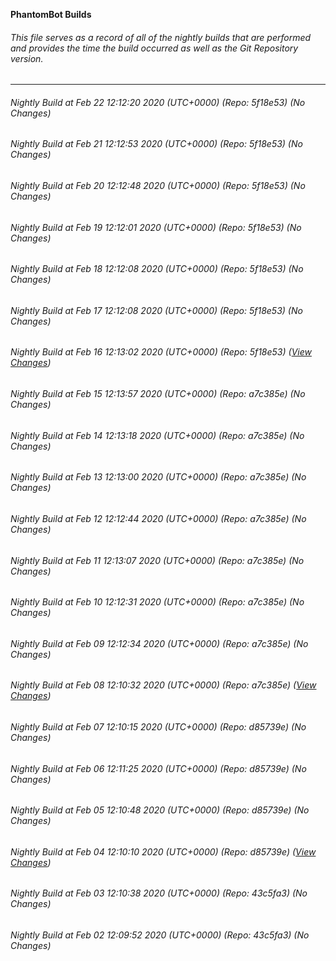 **PhantomBot Builds**

###### This file serves as a record of all of the nightly builds that are performed and provides the time the build occurred as well as the Git Repository version.
-------------------------------------------------------------------------------------------------------------
###### Nightly Build at Feb 22 12:12:20 2020 (UTC+0000) (Repo: 5f18e53) (No Changes)
###### Nightly Build at Feb 21 12:12:53 2020 (UTC+0000) (Repo: 5f18e53) (No Changes)
###### Nightly Build at Feb 20 12:12:48 2020 (UTC+0000) (Repo: 5f18e53) (No Changes)
###### Nightly Build at Feb 19 12:12:01 2020 (UTC+0000) (Repo: 5f18e53) (No Changes)
###### Nightly Build at Feb 18 12:12:08 2020 (UTC+0000) (Repo: 5f18e53) (No Changes)
###### Nightly Build at Feb 17 12:12:08 2020 (UTC+0000) (Repo: 5f18e53) (No Changes)
###### Nightly Build at Feb 16 12:13:02 2020 (UTC+0000) (Repo: 5f18e53) ([View Changes](https://github.com/PhantomBot/PhantomBot/compare/a7c385e...5f18e53))
###### Nightly Build at Feb 15 12:13:57 2020 (UTC+0000) (Repo: a7c385e) (No Changes)
###### Nightly Build at Feb 14 12:13:18 2020 (UTC+0000) (Repo: a7c385e) (No Changes)
###### Nightly Build at Feb 13 12:13:00 2020 (UTC+0000) (Repo: a7c385e) (No Changes)
###### Nightly Build at Feb 12 12:12:44 2020 (UTC+0000) (Repo: a7c385e) (No Changes)
###### Nightly Build at Feb 11 12:13:07 2020 (UTC+0000) (Repo: a7c385e) (No Changes)
###### Nightly Build at Feb 10 12:12:31 2020 (UTC+0000) (Repo: a7c385e) (No Changes)
###### Nightly Build at Feb 09 12:12:34 2020 (UTC+0000) (Repo: a7c385e) (No Changes)
###### Nightly Build at Feb 08 12:10:32 2020 (UTC+0000) (Repo: a7c385e) ([View Changes](https://github.com/PhantomBot/PhantomBot/compare/d85739e...a7c385e))
###### Nightly Build at Feb 07 12:10:15 2020 (UTC+0000) (Repo: d85739e) (No Changes)
###### Nightly Build at Feb 06 12:11:25 2020 (UTC+0000) (Repo: d85739e) (No Changes)
###### Nightly Build at Feb 05 12:10:48 2020 (UTC+0000) (Repo: d85739e) (No Changes)
###### Nightly Build at Feb 04 12:10:10 2020 (UTC+0000) (Repo: d85739e) ([View Changes](https://github.com/PhantomBot/PhantomBot/compare/43c5fa3...d85739e))
###### Nightly Build at Feb 03 12:10:38 2020 (UTC+0000) (Repo: 43c5fa3) (No Changes)
###### Nightly Build at Feb 02 12:09:52 2020 (UTC+0000) (Repo: 43c5fa3) (No Changes)
